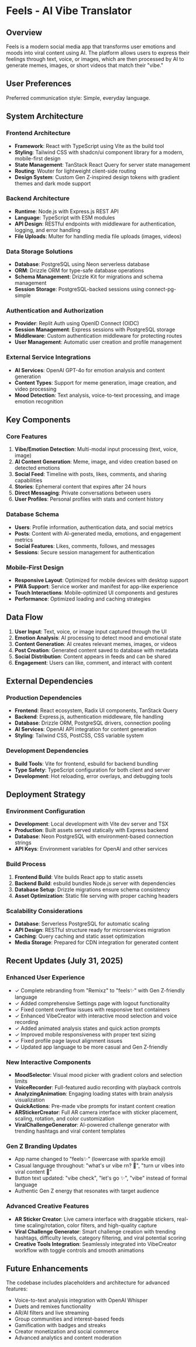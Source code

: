 # Feels - AI Vibe Translator

## Overview

Feels is a modern social media app that transforms user emotions and moods into viral content using AI. The platform allows users to express their feelings through text, voice, or images, which are then processed by AI to generate memes, images, or short videos that match their "vibe."

## User Preferences

Preferred communication style: Simple, everyday language.

## System Architecture

### Frontend Architecture
- **Framework**: React with TypeScript using Vite as the build tool
- **Styling**: Tailwind CSS with shadcn/ui component library for a modern, mobile-first design
- **State Management**: TanStack React Query for server state management
- **Routing**: Wouter for lightweight client-side routing
- **Design System**: Custom Gen Z-inspired design tokens with gradient themes and dark mode support

### Backend Architecture
- **Runtime**: Node.js with Express.js REST API
- **Language**: TypeScript with ESM modules
- **API Design**: RESTful endpoints with middleware for authentication, logging, and error handling
- **File Uploads**: Multer for handling media file uploads (images, videos)

### Data Storage Solutions
- **Database**: PostgreSQL using Neon serverless database
- **ORM**: Drizzle ORM for type-safe database operations
- **Schema Management**: Drizzle Kit for migrations and schema management
- **Session Storage**: PostgreSQL-backed sessions using connect-pg-simple

### Authentication and Authorization
- **Provider**: Replit Auth using OpenID Connect (OIDC)
- **Session Management**: Express sessions with PostgreSQL storage
- **Middleware**: Custom authentication middleware for protecting routes
- **User Management**: Automatic user creation and profile management

### External Service Integrations
- **AI Services**: OpenAI GPT-4o for emotion analysis and content generation
- **Content Types**: Support for meme generation, image creation, and video processing
- **Mood Detection**: Text analysis, voice-to-text processing, and image emotion recognition

## Key Components

### Core Features
1. **Vibe/Emotion Detection**: Multi-modal input processing (text, voice, image)
2. **AI Content Generation**: Meme, image, and video creation based on detected emotions
3. **Social Feed**: Timeline with posts, likes, comments, and sharing capabilities
4. **Stories**: Ephemeral content that expires after 24 hours
5. **Direct Messaging**: Private conversations between users
6. **User Profiles**: Personal profiles with stats and content history

### Database Schema
- **Users**: Profile information, authentication data, and social metrics
- **Posts**: Content with AI-generated media, emotions, and engagement metrics
- **Social Features**: Likes, comments, follows, and messages
- **Sessions**: Secure session management for authentication

### Mobile-First Design
- **Responsive Layout**: Optimized for mobile devices with desktop support
- **PWA Support**: Service worker and manifest for app-like experience
- **Touch Interactions**: Mobile-optimized UI components and gestures
- **Performance**: Optimized loading and caching strategies

## Data Flow

1. **User Input**: Text, voice, or image input captured through the UI
2. **Emotion Analysis**: AI processing to detect mood and emotional state
3. **Content Generation**: AI creates relevant memes, images, or videos
4. **Post Creation**: Generated content saved to database with metadata
5. **Social Distribution**: Content appears in feeds and can be shared
6. **Engagement**: Users can like, comment, and interact with content

## External Dependencies

### Production Dependencies
- **Frontend**: React ecosystem, Radix UI components, TanStack Query
- **Backend**: Express.js, authentication middleware, file handling
- **Database**: Drizzle ORM, PostgreSQL drivers, connection pooling
- **AI Services**: OpenAI API integration for content generation
- **Styling**: Tailwind CSS, PostCSS, CSS variable system

### Development Dependencies
- **Build Tools**: Vite for frontend, esbuild for backend bundling
- **Type Safety**: TypeScript configuration for both client and server
- **Development**: Hot reloading, error overlays, and debugging tools

## Deployment Strategy

### Environment Configuration
- **Development**: Local development with Vite dev server and TSX
- **Production**: Built assets served statically with Express backend
- **Database**: Neon PostgreSQL with environment-based connection strings
- **API Keys**: Environment variables for OpenAI and other services

### Build Process
1. **Frontend Build**: Vite builds React app to static assets
2. **Backend Build**: esbuild bundles Node.js server with dependencies
3. **Database Setup**: Drizzle migrations ensure schema consistency
4. **Asset Optimization**: Static file serving with proper caching headers

### Scalability Considerations
- **Database**: Serverless PostgreSQL for automatic scaling
- **API Design**: RESTful structure ready for microservices migration
- **Caching**: Query caching and static asset optimization
- **Media Storage**: Prepared for CDN integration for generated content

## Recent Updates (July 31, 2025)

### Enhanced User Experience
- ✓ Complete rebranding from "Remixz" to "feels✨" with Gen Z-friendly language
- ✓ Added comprehensive Settings page with logout functionality  
- ✓ Fixed content overflow issues with responsive text containers
- ✓ Enhanced VibeCreator with interactive mood selection and voice recording
- ✓ Added animated analysis states and quick action prompts
- ✓ Improved mobile responsiveness with proper text sizing
- ✓ Fixed profile page layout alignment issues
- ✓ Updated app language to be more casual and Gen Z-friendly

### New Interactive Components
- **MoodSelector**: Visual mood picker with gradient colors and selection limits
- **VoiceRecorder**: Full-featured audio recording with playback controls
- **AnalyzingAnimation**: Engaging loading states with brain analysis visualization
- **QuickActions**: Pre-made vibe prompts for instant content creation
- **ARStickerCreator**: Full AR camera interface with sticker placement, scaling, rotation, and color customization
- **ViralChallengeGenerator**: AI-powered challenge generator with trending hashtags and viral content templates

### Gen Z Branding Updates
- App name changed to "feels✨" (lowercase with sparkle emoji)
- Casual language throughout: "what's ur vibe rn? 💭", "turn ur vibes into viral content 💫"
- Button text updated: "vibe check", "let's go ✨", "vibe" instead of formal language
- Authentic Gen Z energy that resonates with target audience

### Advanced Creative Features
- **AR Sticker Creator**: Live camera interface with draggable stickers, real-time scaling/rotation, color filters, and high-quality capture
- **Viral Challenge Generator**: Smart challenge creation with trending hashtags, difficulty levels, category filtering, and viral potential scoring
- **Creative Tools Integration**: Seamlessly integrated into VibeCreator workflow with toggle controls and smooth animations

## Future Enhancements

The codebase includes placeholders and architecture for advanced features:
- Voice-to-text analysis integration with OpenAI Whisper
- Duets and remixes functionality  
- AR/AI filters and live streaming
- Group communities and interest-based feeds
- Gamification with badges and streaks
- Creator monetization and social commerce
- Advanced analytics and content moderation